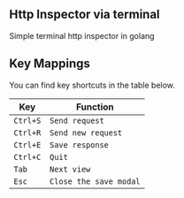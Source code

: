 ## Http Inspector via terminal

Simple terminal http inspector in golang

## Key Mappings

You can find key shortcuts in the table below.

| Key | Function |
| --- | ---       |
| `Ctrl+S`| `Send request`|
| `Ctrl+R`| `Send new request`|
| `Ctrl+E`| `Save response`|
| `Ctrl+C`| `Quit`|
| `Tab`| `Next view`|
| `Esc`| `Close the save modal`|


